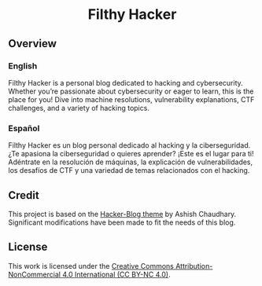<h1 align="center">Filthy Hacker</h1>

## Overview

### English
Filthy Hacker is a personal blog dedicated to hacking and cybersecurity. Whether you’re passionate about cybersecurity or eager to learn, this is the place for you! Dive into machine resolutions, vulnerability explanations, CTF challenges, and a variety of hacking topics.

### Español
Filthy Hacker es un blog personal dedicado al hacking y la ciberseguridad. ¿Te apasiona la ciberseguridad o quieres aprender? ¡Este es el lugar para ti! Adéntrate en la resolución de máquinas, la explicación de vulnerabilidades, los desafíos de CTF y una variedad de temas relacionados con el hacking.

## Credit
This project is based on the [Hacker-Blog theme](https://github.com/tocttou/hacker-blog) by Ashish Chaudhary. Significant modifications have been made to fit the needs of this blog.

## License
This work is licensed under the [Creative Commons Attribution-NonCommercial 4.0 International (CC BY-NC 4.0)](https://creativecommons.org/licenses/by-nc/4.0/).
